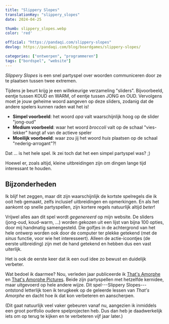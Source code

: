 ```yaml
---
title: "Slippery Slopes"
translationKey: "slippery_slopes"
date: 2024-04-25

thumb: slippery_slopes.webp
color: 'red'

official: "https://pandaqi.com/slippery-slopes"
devlog: https://pandaqi.com/blog/boardgames/slippery-slopes/

categories: ["ontwerpen", "programmeren"]
tags: ["bordspel", "website"]
---
```


_Slippery Slopes_ is een snel partyspel over woorden communiceren door ze te plaatsen tussen twee extremen.

Tijdens je beurt krijg je een willekeurige verzameling "sliders". Bijvoorbeeld, eentje tussen KOUD en WARM, of eentje tussen JONG en OUD. Vervolgens moet je jouw geheime woord aangeven op deze sliders, zodanig dat de andere spelers kunnen raden wat het is!

* **Simpel voorbeeld**: het woord _opa_ valt waarschijnlijk hoog op de slider "jong-oud"
* **Medium voorbeeld**: waar het woord _broccoli_ valt op de schaal "vies-lekker" hangt af van de actieve speler
* **Moeilijk voorbeeld**: waar zou jij het woord _huis_ plaatsen op de schaal "nederig-arrogant"?!

Dat ... is het hele spel. Ik zei toch dat het een simpel partyspel was? ;)

Hoewel er, zoals altijd, kleine uitbreidingen zijn om dingen lange tijd interessant te houden.

## Bijzonderheden

Ik blijf het zeggen, maar dit zijn waarschijnlijk de kortste spelregels die ik ooit heb gemaakt, zelfs inclusief uitbreidingen en opmerkingen. En als het aankomt op snelle partyspellen, zijn kortere regels natuurlijk altijd _beter_!

Vrijwel alles aan dit spel wordt _gegenereerd_ op mijn website. De sliders (jong-oud, koud-warm, ...) worden gekozen uit een lijst van bijna 100 opties, door mij handmatig samengesteld. Die golfjes in de achtergrond van het hele ontwerp worden ook door de computer ter plekke getekend (met de _sinus_ functie, voor wie het interesseert). Alleen de actie-icoontjes (de eerste uitbreiding) zijn met de hand getekend en hebben dus een vast uiterlijk.

Het is ook de eerste keer dat ik een oud idee zo bewust en duidelijk verbeter.

Wat bedoel ik daarmee? Nou, verleden jaar publiceerde ik [That's Amorphe](https://pandaqi.com/thats-amorphe) en [That's Amorphe Pictures](https://pandaqi.com/thats-amorphe-pictures). Beide zijn partyspellen met hetzelfde kernidee, maar uitgevoerd op hele andere wijze. Dit spel---Slippery Slopes---ontstond letterlijk toen ik terugkeek op de geleerde lessen van _That's Amorphe_ en dacht hoe ik dat kon verbeteren en aanscherpen.

(Dit gaat natuurlijk veel vaker gebeuren vanaf nu, aangezien ik inmiddels een groot portfolio oudere spelprojecten heb. Dus dan heb je daadwerkelijk iets om op terug te kijken en te verbeteren vijf jaar later.)